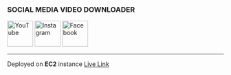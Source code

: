 ### SOCIAL MEDIA VIDEO DOWNLOADER ###
<img src="https://github.com/user-attachments/assets/bc059359-42df-4ed7-a46d-ab62e34384eb" alt="YouTube" width="60" height="60"/>
<img src="https://github.com/user-attachments/assets/83ac69ce-5213-419c-b56a-e75c725bd5e2" alt="Instagram" width="60" height="60"/>
<img src="https://github.com/user-attachments/assets/fadfaf61-fe60-480b-a347-cf98adc629ff" alt="Facebook" width="60" height="60"/>

---
Deployed on **EC2** instance
[Live Link](http://43.204.82.67:8080/VideoDownloader/)



